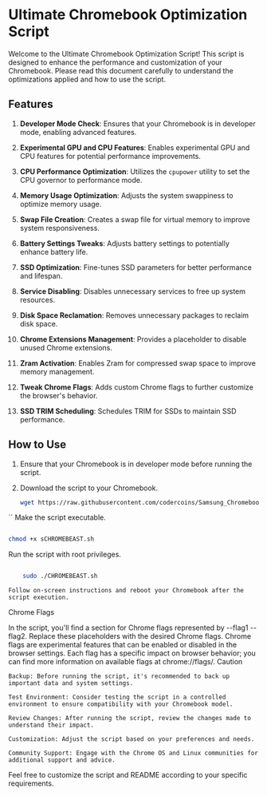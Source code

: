 # Ultimate Chromebook Optimization Script

Welcome to the Ultimate Chromebook Optimization Script! This script is designed to enhance the performance and customization of your Chromebook. Please read this document carefully to understand the optimizations applied and how to use the script.

## Features

1. **Developer Mode Check**: Ensures that your Chromebook is in developer mode, enabling advanced features.

2. **Experimental GPU and CPU Features**: Enables experimental GPU and CPU features for potential performance improvements.

3. **CPU Performance Optimization**: Utilizes the `cpupower` utility to set the CPU governor to performance mode.

4. **Memory Usage Optimization**: Adjusts the system swappiness to optimize memory usage.

5. **Swap File Creation**: Creates a swap file for virtual memory to improve system responsiveness.

6. **Battery Settings Tweaks**: Adjusts battery settings to potentially enhance battery life.

7. **SSD Optimization**: Fine-tunes SSD parameters for better performance and lifespan.

8. **Service Disabling**: Disables unnecessary services to free up system resources.

9. **Disk Space Reclamation**: Removes unnecessary packages to reclaim disk space.

10. **Chrome Extensions Management**: Provides a placeholder to disable unused Chrome extensions.

11. **Zram Activation**: Enables Zram for compressed swap space to improve memory management.

12. **Tweak Chrome Flags**: Adds custom Chrome flags to further customize the browser's behavior.

13. **SSD TRIM Scheduling**: Schedules TRIM for SSDs to maintain SSD performance.

## How to Use

1. Ensure that your Chromebook is in developer mode before running the script.

2. Download the script to your Chromebook.

   ```bash
   wget https://raw.githubusercontent.com/codercoins/Samsung_Chromebook3_unlockBEASTMODE/main/CHROMEBEAST.sh
``
   Make the script executable.

```bash

chmod +x sCHROMEBEAST.sh
```
Run the script with root privileges.

```bash

    sudo ./CHROMEBEAST.sh
```
    Follow on-screen instructions and reboot your Chromebook after the script execution.

Chrome Flags

In the script, you'll find a section for Chrome flags represented by --flag1 --flag2. Replace these placeholders with the desired Chrome flags. Chrome flags are experimental features that can be enabled or disabled in the browser settings. Each flag has a specific impact on browser behavior; you can find more information on available flags at chrome://flags/.
Caution

    Backup: Before running the script, it's recommended to back up important data and system settings.

    Test Environment: Consider testing the script in a controlled environment to ensure compatibility with your Chromebook model.

    Review Changes: After running the script, review the changes made to understand their impact.

    Customization: Adjust the script based on your preferences and needs.

    Community Support: Engage with the Chrome OS and Linux communities for additional support and advice.

Feel free to customize the script and README according to your specific requirements.
